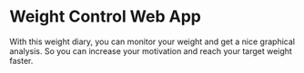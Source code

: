 # **Weight Control Web App**

With this weight diary, you can monitor your weight and get a nice graphical analysis. So you can increase your motivation and reach your target weight faster.
